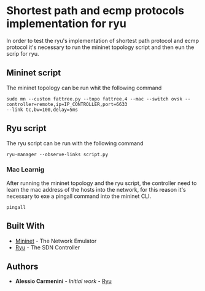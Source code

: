 # Shortest path and ecmp protocols implementation for ryu

In order to test the ryu's implementation of shortest path protocol and ecmp protocol it's necessary to run the mininet topology script and then eun the scrip for ryu.

## Mininet script
The mininet topology can be run whit the following command

```
sudo mn --custom fattree.py --topo fattree,4 --mac --switch ovsk --controller=remote,ip=IP_CONTROLLER,port=6633 
--link tc,bw=100,delay=5ms
```

## Ryu script
The ryu script can be run with the following command

```
ryu-manager --observe-links script.py
```

### Mac Learnig
After running the mininet topology and the ryu script, the controller need to learn the mac address of the hosts into the network, for this reason it's necessary to exe a pingall command into the mininet CLI.

```
pingall
```

## Built With

* [Mininet](http://mininet.org) - The Network Emulator
* [Ryu](https://github.com/osrg/ryu) - The SDN Controller

## Authors

* **Alessio Carmenini** - *Initial work* - [Ryu](https://github.com/xf1rex/ryu)
